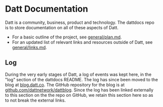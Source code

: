 Datt Documentation
==================
Datt is a community, business, product and technology. The dattdocs repo is to
store documentation on all of these aspects of Datt.

- For a basic outline of the project, see
  [general/plan.md](https://github.com/dattnetwork/dattdocs/blob/master/general/plan.md).
- For an updated list of relevant links and resources outside of Datt, see
  [general/links.md](https://github.com/dattnetwork/dattdocs/blob/master/general/links.md).

## Log

During the very early stages of Datt, a log of events was kept here, in the
"log" section of the dattdocs README. The log has since been moved to the blog
at [blog.datt.co](http://blog.datt.co). The GitHub repository for the blog is
at [github.com/dattnetwork/dattblog](https://github.com/dattnetwork/dattblog).
Since the log has been linked externally to this section on the the repo on
GitHub, we retain this section here so as to not break the external links.
